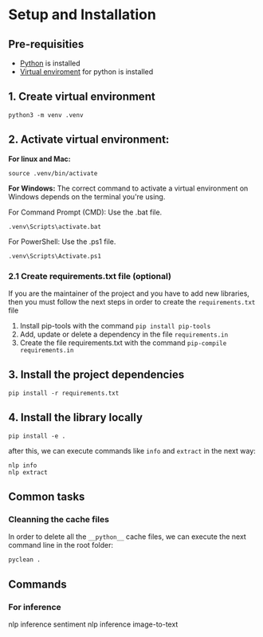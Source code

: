 # Setup and Installation

## Pre-requisities
- [Python](https://www.python.org/downloads/) is installed
- [Virtual enviroment](https://packaging.python.org/en/latest/guides/installing-using-pip-and-virtual-environments/) for python is installed

## 1. Create virtual environment

```shell
python3 -m venv .venv
```

## 2. Activate virtual environment:

**For linux and Mac:**

```shell
source .venv/bin/activate
```

**For Windows:**
The correct command to activate a virtual environment on Windows depends on the terminal you're using.

For Command Prompt (CMD): Use the .bat file.

```shell
.venv\Scripts\activate.bat
```
For PowerShell: Use the .ps1 file.

```shell
.venv\Scripts\Activate.ps1
```

### 2.1 Create requirements.txt file (optional)

If you are the maintainer of the project and you have to add new libraries, then you must follow the next steps in order to create the `requirements.txt` file

1. Install pip-tools with the command `pip install pip-tools`
2. Add, update or delete a dependency in the file `requirements.in`
3. Create the file requirements.txt with the command `pip-compile requirements.in`

## 3. Install the project dependencies

```shell
pip install -r requirements.txt
```

## 4. Install the library locally

```shell
pip install -e . 
```
after this, we can execute commands like `info` and `extract` in the next way:

```shell
nlp info
nlp extract
```

## Common tasks

### Cleanning the cache files

In order to delete all the `__python__` cache files, we can execute the next command line in the root folder:

```shell
pyclean .
```

## Commands

### For inference
nlp inference sentiment
nlp inference image-to-text
